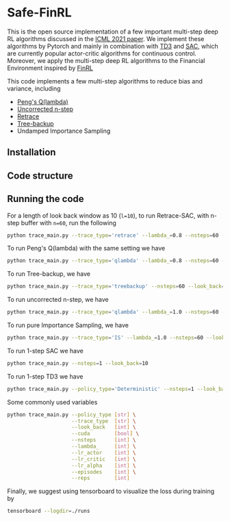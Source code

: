 # Safe-FinRL

This is the open source implementation of a few important multi-step deep RL algorithms
discussed in the [ICML 2021 paper](https://arxiv.org/abs/2103.00107). We implement these
algorithms by Pytorch and mainly in combination with [TD3](https://arxiv.org/abs/1802.09477) and [SAC](https://arxiv.org/abs/1801.01290), which are currently popular actor-critic algorithms for continuous control.
Moreover, we apply the multi-step deep RL algorithms to the Financial Environment inspired by
[FinRL](https://github.com/AI4Finance-Foundation/FinRL)

This code implements a few multi-step algorithms to reduce bias and variance, including

* [Peng's Q(lambda)](https://link.springer.com/content/pdf/10.1023/A:1018076709321.pdf)
* [Uncorrected n-step](https://arxiv.org/pdf/1710.02298.pdf)
* [Retrace](https://arxiv.org/abs/1606.02647)
* [Tree-backup](https://scholarworks.umass.edu/cgi/viewcontent.cgi?article=1079&context=cs_faculty_pubs)
* Undamped Importance Sampling

## Installation


## Code structure


## Running the code

For a length of look back window as 10 (```l=10```),
to run Retrace-SAC, with n-step buffer with ```n=60```, run the following
```sh
python trace_main.py --trace_type='retrace' --lambda_=0.8 --nsteps=60 --look_back=10
```

To run Peng's Q(lambda) with the same setting we have
```sh
python trace_main.py --trace_type='qlambda' --lambda_=0.8 --nsteps=60 --look_back=10
```

To run Tree-backup, we have

```sh
python trace_main.py --trace_type='treebackup' --nsteps=60 --look_back=10
```

To run uncorrected n-step, we have
```sh
python trace_main.py --trace_type='qlambda' --lambda_=1.0 --nsteps=60 --look_back=10
```

To run pure Importance Sampling, we have
```sh
python trace_main.py --trace_type='IS' --lambda_=1.0 --nsteps=60 --look_back=10
```

To run 1-step SAC we have
```sh
python trace_main.py --nsteps=1 --look_back=10
```

To run 1-step TD3 we have
```sh
python trace_main.py --policy_type='Deterministic' --nsteps=1 --look_back=10
```

Some commonly used variables
```sh
python trace_main.py --policy_type [str] \
                     --trace_type  [str] \
                     --look_back   [int] \
                     --cuda        [bool] \
                     --nsteps      [int] \
                     --lambda_     [int] \
                     --lr_actor    [int] \
                     --lr_critic   [int] \
                     --lr_alpha    [int] \
                     --episodes    [int] \
                     --reps        [int]
```

Finally, we suggest using tensorboard to visualize the loss during training by
```sh
tensorboard --logdir=./runs
```
